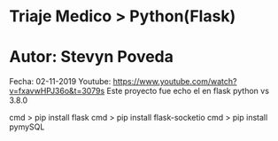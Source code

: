 # Triaje Medico > Python(Flask)  
# Autor: Stevyn Poveda
Fecha: 02-11-2019
Youtube: https://www.youtube.com/watch?v=fxavwHPJ36o&t=3079s
Este proyecto fue echo el en flask
python vs 3.8.0

cmd > pip install flask
cmd > pip install flask-socketio
cmd > pip install pymySQL
